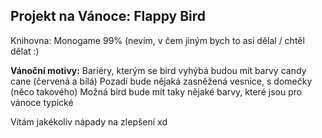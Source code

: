 <h2>Projekt na Vánoce: Flappy Bird </h2>

Knihovna: Monogame 99% (nevím, v čem jiným bych to asi dělal / chtěl dělat :)

<b>Vánoční motivy:</b> Bariéry, kterým se bird vyhýbá budou mít barvy candy cane (červená a bílá)
                Pozadí bude nějaká zasněžená vesnice, s domečky (něco takového)
                Možná bird bude mít taky nějaké barvy, které jsou pro vánoce typické

Vítám jakékoliv nápady na zlepšení xd
